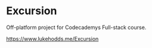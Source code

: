 # Excursion
Off-platform project for Codecademys Full-stack course.

https://www.lukehodds.me/Excursion
